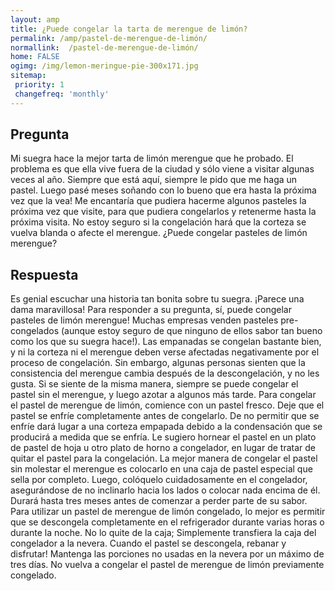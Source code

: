 ```yaml
---
layout: amp
title: ¿Puede congelar la tarta de merengue de limón?  
permalink: /amp/pastel-de-merengue-de-limón/
normallink:  /pastel-de-merengue-de-limón/
home: FALSE
ogimg: /img/lemon-meringue-pie-300x171.jpg
sitemap:
 priority: 1
 changefreq: 'monthly'
---
```




## Pregunta

Mi suegra hace la mejor tarta de limón merengue que he probado. El problema es que ella vive fuera de la ciudad y sólo viene a visitar algunas veces al año. Siempre que está aquí, siempre le pido que me haga un pastel. Luego pasé meses soñando con lo bueno que era hasta la próxima vez que la vea! Me encantaría que pudiera hacerme algunos pasteles la próxima vez que visite, para que pudiera congelarlos y retenerme hasta la próxima visita. No estoy seguro si la congelación hará que la corteza se vuelva blanda o afecte el merengue. ¿Puede congelar pasteles de limón merengue?


<amp-img alt="¿Puede congelar la tarta de merengue de limón?" src="https://sepuedecongelar.com/img/lemon-meringue-pie-300x171.jpg" height="400" width="800"></amp-img>


## Respuesta

Es genial escuchar una historia tan bonita sobre tu suegra. ¡Parece una dama maravillosa! Para responder a su pregunta, sí, puede congelar pasteles de limón merengue! Muchas empresas venden pasteles pre-congelados (aunque estoy seguro de que ninguno de ellos sabor tan bueno como los que su suegra hace!). Las empanadas se congelan bastante bien, y ni la corteza ni el merengue deben verse afectadas negativamente por el proceso de congelación. Sin embargo, algunas personas sienten que la consistencia del merengue cambia después de la descongelación, y no les gusta. Si se siente de la misma manera, siempre se puede congelar el pastel sin el merengue, y luego azotar a algunos más tarde.
Para congelar el pastel de merengue de limón, comience con un pastel fresco. Deje que el pastel se enfríe completamente antes de congelarlo. De no permitir que se enfríe dará lugar a una corteza empapada debido a la condensación que se producirá a medida que se enfría. Le sugiero hornear el pastel en un plato de pastel de hoja u otro plato de horno a congelador, en lugar de tratar de quitar el pastel para la congelación. La mejor manera de congelar el pastel sin molestar el merengue es colocarlo en una caja de pastel especial que sella por completo. Luego, colóquelo cuidadosamente en el congelador, asegurándose de no inclinarlo hacia los lados o colocar nada encima de él. Durará hasta tres meses antes de comenzar a perder parte de su sabor.
Para utilizar un pastel de merengue de limón congelado, lo mejor es permitir que se descongela completamente en el refrigerador durante varias horas o durante la noche. No lo quite de la caja; Simplemente transfiera la caja del congelador a la nevera. Cuando el pastel se descongela, rebanar y disfrutar! Mantenga las porciones no usadas en la nevera por un máximo de tres días. No vuelva a congelar el pastel de merengue de limón previamente congelado.

